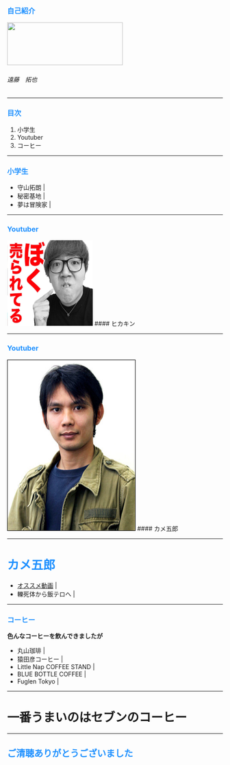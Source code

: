 
### <font color="DodgerBlue">自己紹介</font>

<img src=https://bytebucket.org/u_nation/p-reifiedtypeparameters/raw/85b924af1ffe227dff7df8949ffa1a2f49acb45d/assets/logomark.png width=270px height=100px>

###### 遠藤　拓也

---

### <font color="DodgerBlue">目次</font>

1. 小学生
2. Youtuber
3. コーヒー

---

### <font color="DodgerBlue">小学生</font>

- 守山拓朗 |
- 秘密基地 |
- 夢は冒険家 |

---

### <font color="DodgerBlue">Youtuber</font>

<img src=https://raw.githubusercontent.com/u-nation/self-intro/master/assets/hikakin.jpeg width=200px height=200px>
#### ヒカキン

---

### <font color="DodgerBlue">Youtuber</font>

<img src=https://raw.githubusercontent.com/u-nation/self-intro/master/assets/pic_kamegoro_main.jpg width=300px height=400px>
#### カメ五郎 

---

# <font color="DodgerBlue">カメ五郎</font>

- [オススメ動画](https://youtu.be/u6SRxUfYahQ) |
- 轢死体から飯テロへ |


---

### <font color="DodgerBlue">コーヒー</font>
**色んなコーヒーを飲んできましたが**

- 丸山珈琲 |
- 猿田彦コーヒー |
- Little Nap COFFEE STAND |
- BLUE BOTTLE COFFEE |
- Fuglen Tokyo |

---

# 一番うまいのはセブンのコーヒー

---

## <font color="DodgerBlue">ご清聴ありがとうございました</font>
